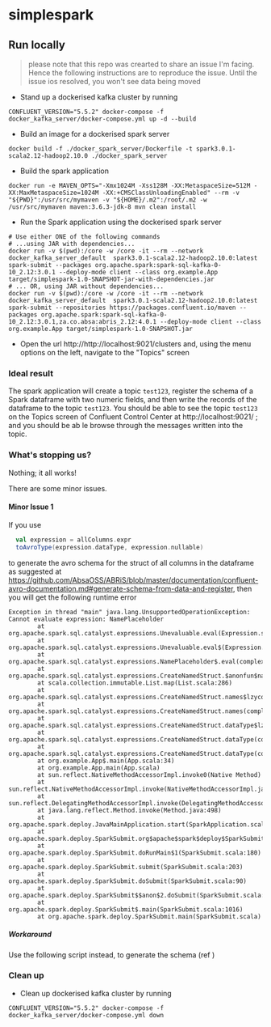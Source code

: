 # simplespark

## Run locally

> please note that this repo was crearted to share an issue I'm facing. Hence the following instructions are to reproduce the issue. Until the issue ios resolved, you won't see data being moved

- Stand up a dockerised kafka cluster by running 
```shell script
CONFLUENT_VERSION="5.5.2" docker-compose -f docker_kafka_server/docker-compose.yml up -d --build
```

- Build an image for a dockerised spark server
```shell script
docker build -f ./docker_spark_server/Dockerfile -t spark3.0.1-scala2.12-hadoop2.10.0 ./docker_spark_server
```

- Build the spark application
```shell script
docker run -e MAVEN_OPTS="-Xmx1024M -Xss128M -XX:MetaspaceSize=512M -XX:MaxMetaspaceSize=1024M -XX:+CMSClassUnloadingEnabled" --rm -v "${PWD}":/usr/src/mymaven -v "${HOME}/.m2":/root/.m2 -w /usr/src/mymaven maven:3.6.3-jdk-8 mvn clean install
```
- Run the Spark application using the dockerised spark server
```shell script
# Use either ONE of the following commands
# ...using JAR with dependencies...
docker run -v $(pwd):/core -w /core -it --rm --network docker_kafka_server_default  spark3.0.1-scala2.12-hadoop2.10.0:latest spark-submit --packages org.apache.spark:spark-sql-kafka-0-10_2.12:3.0.1 --deploy-mode client --class org.example.App target/simplespark-1.0-SNAPSHOT-jar-with-dependencies.jar
# ... OR, using JAR without dependencies...
docker run -v $(pwd):/core -w /core -it --rm --network docker_kafka_server_default  spark3.0.1-scala2.12-hadoop2.10.0:latest spark-submit --repositories https://packages.confluent.io/maven --packages org.apache.spark:spark-sql-kafka-0-10_2.12:3.0.1,za.co.absa:abris_2.12:4.0.1 --deploy-mode client --class org.example.App target/simplespark-1.0-SNAPSHOT.jar
```
- Open the url http://http://localhost:9021/clusters and, using the menu options on the left, navigate to the "Topics" screen

### Ideal result

The spark application will create a topic `test123`, register the schema of a Spark dataframe with two numeric fields, and then write the records of the dataframe to the topic `test123`. You should be able to see the topic `test123` on the Topics screen of Confluent Control Center at http://localhost:9021/ ; and you should be ab le browse through the messages written into the topic. 

### What's stopping us?

Nothing; it all works!

There are some minor issues. 

#### Minor Issue 1

If you use 
```scala
  val expression = allColumns.expr
  toAvroType(expression.dataType, expression.nullable)
```
to generate the avro schema for the struct of all columns in the dataframe as suggested at https://github.com/AbsaOSS/ABRiS/blob/master/documentation/confluent-avro-documentation.md#generate-schema-from-data-and-register, then you will get the following runtime error
```text
Exception in thread "main" java.lang.UnsupportedOperationException: Cannot evaluate expression: NamePlaceholder
        at org.apache.spark.sql.catalyst.expressions.Unevaluable.eval(Expression.scala:301)
        at org.apache.spark.sql.catalyst.expressions.Unevaluable.eval$(Expression.scala:300)
        at org.apache.spark.sql.catalyst.expressions.NamePlaceholder$.eval(complexTypeCreator.scala:302)
        at org.apache.spark.sql.catalyst.expressions.CreateNamedStruct.$anonfun$names$1(complexTypeCreator.scala:377)
        at scala.collection.immutable.List.map(List.scala:286)
        at org.apache.spark.sql.catalyst.expressions.CreateNamedStruct.names$lzycompute(complexTypeCreator.scala:377)
        at org.apache.spark.sql.catalyst.expressions.CreateNamedStruct.names(complexTypeCreator.scala:377)
        at org.apache.spark.sql.catalyst.expressions.CreateNamedStruct.dataType$lzycompute(complexTypeCreator.scala:384)
        at org.apache.spark.sql.catalyst.expressions.CreateNamedStruct.dataType(complexTypeCreator.scala:383)
        at org.apache.spark.sql.catalyst.expressions.CreateNamedStruct.dataType(complexTypeCreator.scala:372)
        at org.example.App$.main(App.scala:34)
        at org.example.App.main(App.scala)
        at sun.reflect.NativeMethodAccessorImpl.invoke0(Native Method)
        at sun.reflect.NativeMethodAccessorImpl.invoke(NativeMethodAccessorImpl.java:62)
        at sun.reflect.DelegatingMethodAccessorImpl.invoke(DelegatingMethodAccessorImpl.java:43)
        at java.lang.reflect.Method.invoke(Method.java:498)
        at org.apache.spark.deploy.JavaMainApplication.start(SparkApplication.scala:52)
        at org.apache.spark.deploy.SparkSubmit.org$apache$spark$deploy$SparkSubmit$$runMain(SparkSubmit.scala:928)
        at org.apache.spark.deploy.SparkSubmit.doRunMain$1(SparkSubmit.scala:180)
        at org.apache.spark.deploy.SparkSubmit.submit(SparkSubmit.scala:203)
        at org.apache.spark.deploy.SparkSubmit.doSubmit(SparkSubmit.scala:90)
        at org.apache.spark.deploy.SparkSubmit$$anon$2.doSubmit(SparkSubmit.scala:1007)
        at org.apache.spark.deploy.SparkSubmit$.main(SparkSubmit.scala:1016)
        at org.apache.spark.deploy.SparkSubmit.main(SparkSubmit.scala)
```

##### Workaround
Use the following script instead, to generate the schema (ref )

### Clean up

- Clean up dockerised kafka cluster by running 
```shell script
CONFLUENT_VERSION="5.5.2" docker-compose -f docker_kafka_server/docker-compose.yml down
```